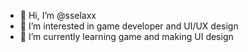 - 👋 Hi, I’m @sselaxx
- 👀 I’m interested in game developer and UI/UX design
- 🌱 I’m currently learning game and making UI design

<!---
sselaxx/sselaxx is a ✨ special ✨ repository because its `README.md` (this file) appears on your GitHub profile.
You can click the Preview link to take a look at your changes.
--->
